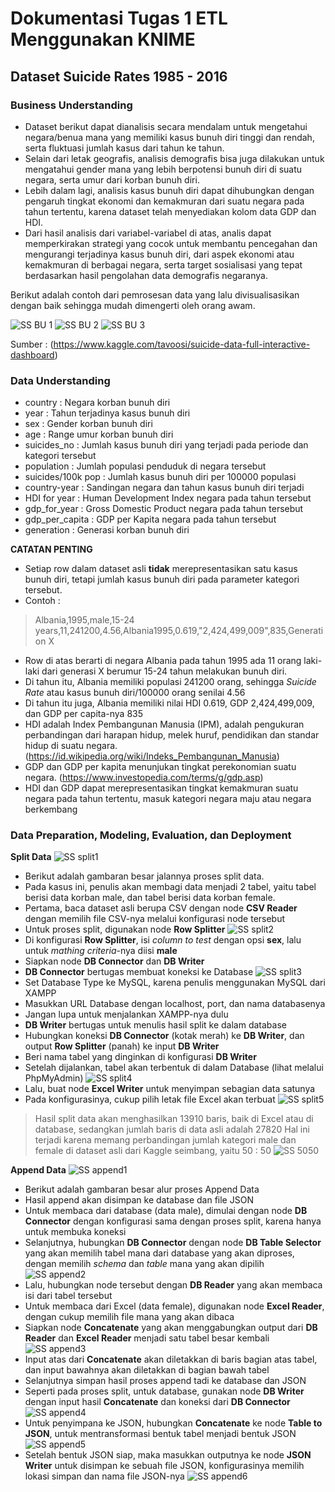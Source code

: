 # Dokumentasi Tugas 1 ETL Menggunakan KNIME
## Dataset Suicide Rates 1985 - 2016

### Business Understanding
* Dataset berikut dapat dianalisis secara mendalam untuk mengetahui negara/benua mana yang memiliki kasus bunuh diri tinggi dan rendah, serta fluktuasi jumlah kasus dari tahun ke tahun.
* Selain dari letak geografis, analisis demografis bisa juga dilakukan untuk mengatahui gender mana yang lebih berpotensi bunuh diri di suatu negara, serta umur dari korban bunuh diri.
* Lebih dalam lagi, analisis kasus bunuh diri dapat dihubungkan dengan pengaruh tingkat ekonomi dan kemakmuran dari suatu negara pada tahun tertentu, karena dataset telah menyediakan kolom data GDP dan HDI.
* Dari hasil analisis dari variabel-variabel di atas, analis dapat memperkirakan strategi yang cocok untuk membantu pencegahan dan mengurangi terjadinya kasus bunuh diri, dari aspek ekonomi atau kemakmuran di berbagai negara, serta target sosialisasi yang tepat berdasarkan hasil pengolahan data demografis negaranya.

Berikut adalah contoh dari pemrosesan data yang lalu divisualisasikan dengan baik sehingga mudah dimengerti oleh orang awam.

![SS BU 1](https://github.com/irshadrasyidi/big-data/blob/master/Tugas1_ETL%20Menggunakan%20KNIME/images/bu1.png)
![SS BU 2](https://github.com/irshadrasyidi/big-data/blob/master/Tugas1_ETL%20Menggunakan%20KNIME/images/bu2.png)
![SS BU 3](https://github.com/irshadrasyidi/big-data/blob/master/Tugas1_ETL%20Menggunakan%20KNIME/images/bu3.png)

Sumber : (https://www.kaggle.com/tavoosi/suicide-data-full-interactive-dashboard)

### Data Understanding
* country : Negara korban bunuh diri
* year : Tahun terjadinya kasus bunuh diri
* sex : Gender korban bunuh diri
* age : Range umur korban bunuh diri
* suicides_no : Jumlah kasus bunuh diri yang terjadi pada periode dan kategori tersebut
* population : Jumlah populasi penduduk di negara tersebut
* suicides/100k pop : Jumlah kasus bunuh diri per 100000 populasi
* country-year : Sandingan negara dan tahun kasus bunuh diri terjadi
* HDI for year : Human Development Index negara pada tahun tersebut
* gdp_for_year : Gross Domestic Product negara pada tahun tersebut
* gdp_per_capita : GDP per Kapita negara pada tahun tersebut
* generation : Generasi korban bunuh diri

**CATATAN PENTING**
* Setiap row dalam dataset asli **tidak** merepresentasikan satu kasus bunuh diri, tetapi jumlah kasus bunuh diri pada parameter kategori tersebut.
* Contoh :
> Albania,1995,male,15-24 years,11,241200,4.56,Albania1995,0.619,"2,424,499,009",835,Generation X
  * Row di atas berarti di negara Albania pada tahun 1995 ada 11 orang laki-laki dari generasi X berumur 15-24 tahun melakukan bunuh diri.
  * Di tahun itu, Albania memiliki populasi 241200 orang, sehingga *Suicide Rate* atau kasus bunuh diri/100000 orang senilai 4.56
  * Di tahun itu juga, Albania memiliki nilai HDI 0.619, GDP 2,424,499,009, dan GDP per capita-nya 835
  * HDI adalah Index Pembangunan Manusia (IPM), adalah pengukuran perbandingan dari harapan hidup, melek huruf, pendidikan dan standar hidup di suatu negara. (https://id.wikipedia.org/wiki/Indeks_Pembangunan_Manusia)
  * GDP dan GDP per kapita menunjukan tingkat perekonomian suatu negara. (https://www.investopedia.com/terms/g/gdp.asp)
  * HDI dan GDP dapat merepresentasikan tingkat kemakmuran suatu negara pada tahun tertentu, masuk kategori negara maju atau negara berkembang

### Data Preparation, Modeling, Evaluation, dan Deployment
**Split Data**
![SS split1](https://github.com/irshadrasyidi/big-data/blob/master/Tugas1_ETL%20Menggunakan%20KNIME/images/split1.png)
* Berikut adalah gambaran besar jalannya proses split data.
* Pada kasus ini, penulis akan membagi data menjadi 2 tabel, yaitu tabel berisi data korban male, dan tabel berisi data korban female.
* Pertama, baca dataset asli berupa CSV dengan node **CSV Reader** dengan memilih file CSV-nya melalui konfigurasi node tersebut
* Untuk proses split, digunakan node **Row Splitter**
![SS split2](https://github.com/irshadrasyidi/big-data/blob/master/Tugas1_ETL%20Menggunakan%20KNIME/images/split2.png)
* Di konfigurasi **Row Splitter**, isi *column to test* dengan opsi **sex**, lalu untuk *mathing criteria*-nya diisi **male**
* Siapkan node **DB Connector** dan **DB Writer**
* **DB Connector** bertugas membuat koneksi ke Database
![SS split3](https://github.com/irshadrasyidi/big-data/blob/master/Tugas1_ETL%20Menggunakan%20KNIME/images/split3.png)
* Set Database Type ke MySQL, karena penulis menggunakan MySQL dari XAMPP
* Masukkan URL Database dengan localhost, port, dan nama databasenya
* Jangan lupa untuk menjalankan XAMPP-nya dulu
* **DB Writer** bertugas untuk menulis hasil split ke dalam database
* Hubungkan koneksi **DB Connector** (kotak merah) ke **DB Writer**, dan output **Row Splitter** (panah) ke input **DB Writer**
* Beri nama tabel yang dinginkan di konfigurasi **DB Writer**
* Setelah dijalankan, tabel akan terbentuk di dalam Database (lihat melalui PhpMyAdmin)
![SS split4](https://github.com/irshadrasyidi/big-data/blob/master/Tugas1_ETL%20Menggunakan%20KNIME/images/split4.png)
* Lalu, buat node **Excel Writer** untuk menyimpan sebagian data satunya
* Pada konfigurasinya, cukup pilih letak file Excel akan terbuat
![SS split5](https://github.com/irshadrasyidi/big-data/blob/master/Tugas1_ETL%20Menggunakan%20KNIME/images/split5.png)
> Hasil split data akan menghasilkan 13910 baris, baik di Excel atau di database, sedangkan jumlah baris di data asli adalah 27820
> Hal ini terjadi karena memang perbandingan jumlah kategori male dan female di dataset asli dari Kaggle seimbang, yaitu 50 : 50
![SS 5050](https://github.com/irshadrasyidi/big-data/blob/master/Tugas1_ETL%20Menggunakan%20KNIME/images/5050.png)

**Append Data**
![SS append1](https://github.com/irshadrasyidi/big-data/blob/master/Tugas1_ETL%20Menggunakan%20KNIME/images/append1.png)
* Berikut adalah gambaran besar alur proses Append Data
* Hasil append akan disimpan ke database dan file JSON
* Untuk membaca dari database (data male), dimulai dengan node **DB Connector** dengan konfigurasi sama dengan proses split, karena hanya untuk membuka koneksi
* Selanjutnya, hubungkan **DB Connector** dengan node **DB Table Selector** yang akan memilih tabel mana dari database yang akan diproses, dengan memilih *schema* dan *table* mana yang akan dipilih
![SS append2](https://github.com/irshadrasyidi/big-data/blob/master/Tugas1_ETL%20Menggunakan%20KNIME/images/append2.png)
* Lalu, hubungkan node tersebut dengan **DB Reader** yang akan membaca isi dari tabel tersebut
* Untuk membaca dari Excel (data female), digunakan node **Excel Reader**, dengan cukup memilih file mana yang akan dibaca
* Siapkan node **Concatenate** yang akan menggabungkan output dari **DB Reader** dan **Excel Reader** menjadi satu tabel besar kembali
![SS append3](https://github.com/irshadrasyidi/big-data/blob/master/Tugas1_ETL%20Menggunakan%20KNIME/images/append3.png)
* Input atas dari **Concatenate** akan diletakkan di baris bagian atas tabel, dan input bawahnya akan diletakkan di bagian bawah tabel
* Selanjutnya simpan hasil proses append tadi ke database dan JSON
* Seperti pada proses split, untuk database, gunakan node **DB Writer** dengan input hasil **Concatenate** dan koneksi dari **DB Connector**
![SS append4](https://github.com/irshadrasyidi/big-data/blob/master/Tugas1_ETL%20Menggunakan%20KNIME/images/append4.png)
* Untuk penyimpana ke JSON, hubungkan **Concatenate** ke node **Table to JSON**, untuk mentransformasi bentuk tabel menjadi bentuk JSON
![SS append5](https://github.com/irshadrasyidi/big-data/blob/master/Tugas1_ETL%20Menggunakan%20KNIME/images/append5.png)
* Setelah bentuk JSON siap, maka masukkan outputnya ke node **JSON Writer** untuk disimpan ke sebuah file JSON, konfigurasinya memilih lokasi simpan dan nama file JSON-nya
![SS append6](https://github.com/irshadrasyidi/big-data/blob/master/Tugas1_ETL%20Menggunakan%20KNIME/images/append6.png)
